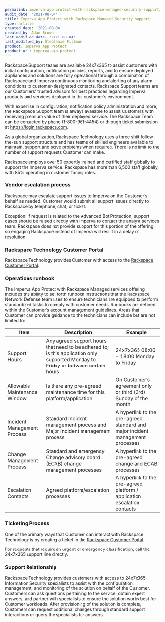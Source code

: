 ```yaml
---
permalink: imperva-app-protect-with-rackspace-managed-security-support/
audit_date: '2021-08-04'
title: Imperva App Protect with Rackspace Managed Security support
type: article
created_date: '2021-08-04'
created_by: Adam Brown
last_modified_date: '2021-08-04'
last_modified_by: Stephanie Fillmon
product: Imperva App Protect
product_url: imperva-app-protect
---
```


Rackspace Support teams are available 24x7x365 to assist customers with
initial configuration, notification policies, reports, and to ensure
deployed appliances and solutions are fully operational through a combination
of Rackspace and Imperva continuous monitoring and alerting of any alarm
conditions to customer-designated contacts. Rackspace Support teams are our
Customers’ trusted advisors for best practices regarding Imperva products and
services deployed in the customer’s environment.  

With expertise in configuration, notification policy administration and
more, the Rackspace Support team is always available to assist Customers with
receiving premium value of their deployed service. The Rackspace Team can be
contacted by phone (1-800-961-4454) or through ticket submission at
https://login.rackspace.com.

As a global organization, Rackspace Technology uses a three shift
follow-the-sun support structure and has teams of skilled engineers available
to maintain, support and solve problems when required. There is no limit to
the number of support requests Customer can make.

Rackspace employs over 50 expertly trained and certified staff globally to
support the Imperva service. Rackspace has more than 6,500 staff globally,
with 85% operating in customer facing roles.

### Vendor escalation process

Rackspace may escalate support issues to Imperva on the Customer’s behalf as
needed. Customer would submit all support issues directly to Rackspace by
telephone, chat, or ticket.

Exception: If request is related to the Advanced Bot Protection, support
cases should be raised directly with Imperva to contact the analyst services
team. Rackspace does not provide support for this portion of the offering, so
engaging Rackspace instead of Imperva will result in a delay of resolution.

### Rackspace Technology Customer Portal

Rackspace Technology provides Customer with access to the
[Rackspace Customer Portal](https://docs.rackspace.com/docs/portal-onboarding-guide/).

### Operations runbook

The Imperva App Protect with Rackspace Managed services offering includes the
ability to set forth runbook instructions that the Rackspace Network Defense
team uses to ensure technicians are equipped to perform standardized tasks to
comply with customer needs. Runbooks are defined within the Customer’s account
management guidelines. Areas that Customer can provide guidance to the
technicians can include but are not limited to:

| Item | Description | Example |
| --- | --- | --- |
| Support Hours | Any agreed support hours that need to be adhered to; is this application only supported Monday to Friday or between certain hours | 24x7x365  08:00 - 18:00 Monday to Friday |
| Allowable Maintenance Window | Is there any pre-agreed maintenance time for this platform/application | On Customer’s agreement only or third (3rd) Sunday of the month |
| Incident Management Process | Standard Incident management process and Major Incident management process | A hyperlink to the pre-agreed standard and major incident management processes |
| Change Management Process | Standard and emergency Change advisory board (ECAB) change management processes | A hyperlink to the pre-agreed change and ECAB processes |
| Escalation Contacts | Agreed platform/escalation processes | A hyperlink to the pre-agreed platform / application escalation contacts |

### Ticketing Process

One of the primary ways that Customer can interact with Rackspace Technology is
by creating a ticket in the
[Rackspace Customer Portal](https://docs.rackspace.com/docs/portal-onboarding-guide/tickets/).

For requests that require an urgent or emergency classification, call the
24x7x365 support line directly.

### Support Relationship

Rackspace Technology provides customers with access to 24x7x365 Information
Security specialists to assist with the configuration, management, and
monitoring of the solution on behalf of the Customer. Customers can ask
questions pertaining to the service, obtain expert answers, and partner with
specialists to ensure the solution works best for Customer workloads. After
provisioning of the solution is complete, Customers can request additional
changes through standard support interactions or query the specialists for
answers.
